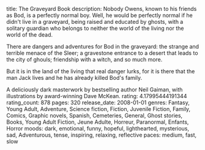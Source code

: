 title: The Graveyard Book
description: Nobody Owens, known to his friends as Bod, is a perfectly normal boy. Well, he would be perfectly normal if he didn't live in a graveyard, being raised and educated by ghosts, with a solitary guardian who belongs to neither the world of the living nor the world of the dead.

There are dangers and adventures for Bod in the graveyard: the strange and terrible menace of the Sleer; a gravestone entrance to a desert that leads to the city of ghouls; friendship with a witch, and so much more.

But it is in the land of the living that real danger lurks, for it is there that the man Jack lives and he has already killed Bod's family.

A deliciously dark masterwork by bestselling author Neil Gaiman, with illustrations by award-winning Dave McKean.
rating: 4.17995444191344
rating_count: 878
pages: 320
release_date: 2008-01-01
genres: Fantasy, Young Adult, Adventure, Science fiction, Fiction, Juvenile Fiction, Family, Comics, Graphic novels, Spanish, Cemeteries, General, Ghost stories, Books, Young Adult Fiction, Jeune Adulte, Horreur, Paranormal, Enfants, Horror
moods: dark, emotional, funny, hopeful, lighthearted, mysterious, sad, Adventurous, tense, inspiring, relaxing, reflective
paces: medium, fast, slow